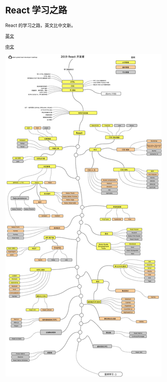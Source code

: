 # React 学习之路

React 的学习之路，英文比中文新。

[英文](https://github.com/adam-golab/react-developer-roadmap)

[中文](https://github.com/adam-golab/react-developer-roadmap/blob/master/README-CN.md)

![react roadmap](https://github.com/adam-golab/react-developer-roadmap/raw/master/roadmap-cn.png)
